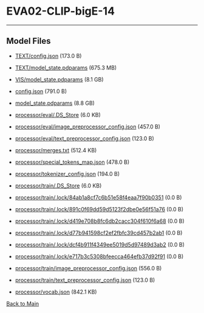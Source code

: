 
# EVA02-CLIP-bigE-14
---



## Model Files

- [TEXT/config.json](https://paddlenlp.bj.bcebos.com/models/community/paddlemix/EVA/EVA02-CLIP-bigE-14/TEXT/config.json) (173.0 B)

- [TEXT/model_state.pdparams](https://paddlenlp.bj.bcebos.com/models/community/paddlemix/EVA/EVA02-CLIP-bigE-14/TEXT/model_state.pdparams) (675.3 MB)

- [VIS/model_state.pdparams](https://paddlenlp.bj.bcebos.com/models/community/paddlemix/EVA/EVA02-CLIP-bigE-14/VIS/model_state.pdparams) (8.1 GB)

- [config.json](https://paddlenlp.bj.bcebos.com/models/community/paddlemix/EVA/EVA02-CLIP-bigE-14/config.json) (791.0 B)

- [model_state.pdparams](https://paddlenlp.bj.bcebos.com/models/community/paddlemix/EVA/EVA02-CLIP-bigE-14/model_state.pdparams) (8.8 GB)

- [processor/eval/.DS_Store](https://paddlenlp.bj.bcebos.com/models/community/paddlemix/EVA/EVA02-CLIP-bigE-14/processor/eval/.DS_Store) (6.0 KB)

- [processor/eval/image_preprocessor_config.json](https://paddlenlp.bj.bcebos.com/models/community/paddlemix/EVA/EVA02-CLIP-bigE-14/processor/eval/image_preprocessor_config.json) (457.0 B)

- [processor/eval/text_preprocessor_config.json](https://paddlenlp.bj.bcebos.com/models/community/paddlemix/EVA/EVA02-CLIP-bigE-14/processor/eval/text_preprocessor_config.json) (123.0 B)

- [processor/merges.txt](https://paddlenlp.bj.bcebos.com/models/community/paddlemix/EVA/EVA02-CLIP-bigE-14/processor/merges.txt) (512.4 KB)

- [processor/special_tokens_map.json](https://paddlenlp.bj.bcebos.com/models/community/paddlemix/EVA/EVA02-CLIP-bigE-14/processor/special_tokens_map.json) (478.0 B)

- [processor/tokenizer_config.json](https://paddlenlp.bj.bcebos.com/models/community/paddlemix/EVA/EVA02-CLIP-bigE-14/processor/tokenizer_config.json) (194.0 B)

- [processor/train/.DS_Store](https://paddlenlp.bj.bcebos.com/models/community/paddlemix/EVA/EVA02-CLIP-bigE-14/processor/train/.DS_Store) (6.0 KB)

- [processor/train/.lock/84ab1a8cf7c6b51e58f4eaa7f90b0351](https://paddlenlp.bj.bcebos.com/models/community/paddlemix/EVA/EVA02-CLIP-bigE-14/processor/train/.lock/84ab1a8cf7c6b51e58f4eaa7f90b0351) (0.0 B)

- [processor/train/.lock/891c0f69dd59d5123f2dbe0e56f51a76](https://paddlenlp.bj.bcebos.com/models/community/paddlemix/EVA/EVA02-CLIP-bigE-14/processor/train/.lock/891c0f69dd59d5123f2dbe0e56f51a76) (0.0 B)

- [processor/train/.lock/d419e708b8fc6db2cacc304f610f6a68](https://paddlenlp.bj.bcebos.com/models/community/paddlemix/EVA/EVA02-CLIP-bigE-14/processor/train/.lock/d419e708b8fc6db2cacc304f610f6a68) (0.0 B)

- [processor/train/.lock/d77b941598cf2ef2fbfc39cd457b2ab1](https://paddlenlp.bj.bcebos.com/models/community/paddlemix/EVA/EVA02-CLIP-bigE-14/processor/train/.lock/d77b941598cf2ef2fbfc39cd457b2ab1) (0.0 B)

- [processor/train/.lock/dcf4b911f4349ee5019d5d97489d3ab2](https://paddlenlp.bj.bcebos.com/models/community/paddlemix/EVA/EVA02-CLIP-bigE-14/processor/train/.lock/dcf4b911f4349ee5019d5d97489d3ab2) (0.0 B)

- [processor/train/.lock/e717b3c5308bfeecca464efb37d92f91](https://paddlenlp.bj.bcebos.com/models/community/paddlemix/EVA/EVA02-CLIP-bigE-14/processor/train/.lock/e717b3c5308bfeecca464efb37d92f91) (0.0 B)

- [processor/train/image_preprocessor_config.json](https://paddlenlp.bj.bcebos.com/models/community/paddlemix/EVA/EVA02-CLIP-bigE-14/processor/train/image_preprocessor_config.json) (556.0 B)

- [processor/train/text_preprocessor_config.json](https://paddlenlp.bj.bcebos.com/models/community/paddlemix/EVA/EVA02-CLIP-bigE-14/processor/train/text_preprocessor_config.json) (123.0 B)

- [processor/vocab.json](https://paddlenlp.bj.bcebos.com/models/community/paddlemix/EVA/EVA02-CLIP-bigE-14/processor/vocab.json) (842.1 KB)


[Back to Main](../../../)